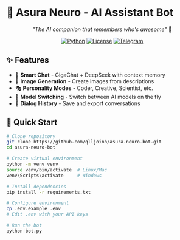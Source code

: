 # 🤖 Asura Neuro - AI Assistant Bot

<div align="center">

*"The AI companion that remembers who's awesome"* 🚀

[![Python](https://img.shields.io/badge/Python-3.8+-blue.svg)](https://python.org)
[![License](https://img.shields.io/badge/License-QLL--JOINH-yellow.svg)](LICENSE)
[![Telegram](https://img.shields.io/badge/Telegram-Bot-blue.svg)](https://telegram.org)

</div>

## ✨ Features

- 💬 **Smart Chat** - GigaChat + DeepSeek with context memory
- 🎨 **Image Generation** - Create images from descriptions
- 🎭 **Personality Modes** - Coder, Creative, Scientist, etc.
- 🔄 **Model Switching** - Switch between AI models on the fly
- 💾 **Dialog History** - Save and export conversations

## 🚀 Quick Start

```bash
# Clone repository
git clone https://github.com/qlljoinh/asura-neuro-bot.git
cd asura-neuro-bot

# Create virtual environment
python -m venv venv
source venv/bin/activate  # Linux/Mac
venv\Scripts\activate     # Windows

# Install dependencies
pip install -r requirements.txt

# Configure environment
cp .env.example .env
# Edit .env with your API keys

# Run the bot
python bot.py
